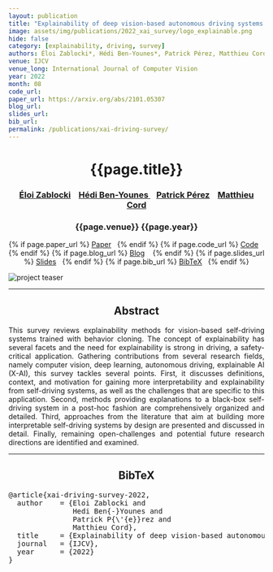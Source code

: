 ```yaml
---
layout: publication
title: "Explainability of deep vision-based autonomous driving systems: Review and challenges" 
image: assets/img/publications/2022_xai_survey/logo_explainable.png
hide: false
category: [explainability, driving, survey]
authors: Éloi Zablocki*, Hédi Ben-Younes*, Patrick Pérez, Matthieu Cord
venue: IJCV
venue_long: International Journal of Computer Vision
year: 2022
month: 08
code_url: 
paper_url: https://arxiv.org/abs/2101.05307
blog_url: 
slides_url: 
bib_url: 
permalink: /publications/xai-driving-survey/
---
```


<h1 align="center"> {{page.title}} </h1>
<!-- Simple call of authors -->
<!-- <h3 align="center"> {{page.authors}} </h3> -->
<!-- Alternatively you can add links to author pages -->
<h3 align="center"><a href="https://scholar.google.fr/citations?user=dOkbUmEAAAAJ">Éloi Zablocki</a> &nbsp;&nbsp; <a href="https://scholar.google.fr/citations?user=IFLcfvUAAAAJ">Hédi Ben-Younes </a> &nbsp;&nbsp;  <a href="https://ptrckprz.github.io/">Patrick Pérez</a> &nbsp;&nbsp; <a href="https://cord.isir.upmc.fr/">Matthieu Cord</a></h3>


<h3 align="center"> {{page.venue}} {{page.year}} </h3>

<div align="center">
  <p>
    {% if page.paper_url %}
    <a href="{{ page.paper_url }}"><i class="far fa-file-pdf"></i> Paper</a>&nbsp;&nbsp;
    {% endif %}
    {% if page.code_url %}
    <a href="{{ page.code_url }}"><i class="fab fa-github"></i> Code</a> &nbsp;&nbsp;
    {% endif %}
    {% if page.blog_url %}
    <a href="{{ page.blog_url }}"><i class="fab fa-blogger"></i> Blog</a> &nbsp;&nbsp;
    {% endif %}
    {% if page.slides_url %}
    <a href="{{ page.slides_url }}"><i class="far fa-file-pdf"></i> Slides</a>&nbsp;&nbsp;
    {% endif %}
    {% if page.bib_url %}
    <a href="{{ page.bib_url}}"><i class="far fa-file-alt"></i> BibTeX</a>&nbsp;&nbsp;
    {% endif %}
  </p>
</div>


<div class="publication-teaser">
    <img src="../../{{ page.image }}" alt="project teaser"/>
</div>


<hr>

<h2  align="center"> Abstract</h2>

<p align="justify">This survey reviews explainability methods for vision-based self-driving systems trained with behavior cloning. The concept of explainability has several facets and the need for explainability is strong in driving, a safety-critical application. Gathering contributions from several research fields, namely computer vision, deep learning, autonomous driving, explainable AI (X-AI), this survey tackles several points. First, it discusses definitions, context, and motivation for gaining more interpretability and explainability from self-driving systems, as well as the challenges that are specific to this application. Second, methods providing explanations to a black-box self-driving system in a post-hoc fashion are comprehensively organized and detailed. Third, approaches from the literature that aim at building more interpretable self-driving systems by design are presented and discussed in detail. Finally, remaining open-challenges and potential future research directions are identified and examined.</p>

<hr>


<h2  align="center">BibTeX</h2>
<left>
  <pre class="bibtex-box">
@article{xai-driving-survey-2022,
  author    = {Eloi Zablocki and
               Hedi Ben{-}Younes and
               Patrick P{\'{e}}rez and
               Matthieu Cord},
  title     = {Explainability of deep vision-based autonomous driving systems: Review and challenges},
  journal   = {IJCV},
  year      = {2022}
}</pre>
</left>

<br>

